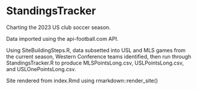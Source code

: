 # StandingsTracker
Charting the 2023 US club soccer season.

Data imported using the api-football.com API.

Using SiteBuildingSteps.R, data subsetted into USL and MLS games from the current season, Western Conference teams identified, then run through StandingsTracker.R to produce MLSPointsLong.csv, USLPointsLong.csv, and USLOnePointsLong.csv.

Site rendered from index.Rmd using rmarkdown::render_site()
